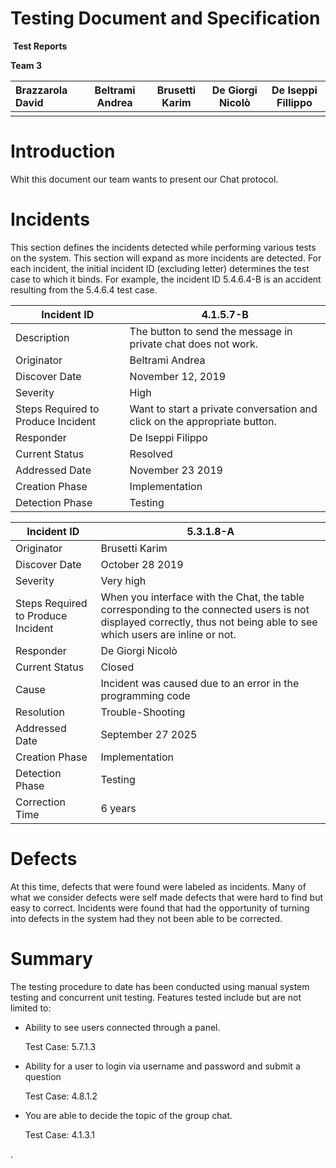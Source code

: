 # Testing Document and Specification

​																**Test Reports**



**Team 3**



| Brazzarola David | Beltrami Andrea | Brusetti Karim | De Giorgi Nicolò | De Iseppi Fillippo |
| :--------------- | --------------- | -------------- | ---------------- | ------------------ |
|                  |                 |                |                  |                    |

# Introduction

Whit this document our team wants to present our Chat protocol.

# Incidents

This section defines the incidents detected while performing various tests on the system. This section will expand as more incidents are detected. For each incident, the initial incident ID (excluding letter) determines the test case to which it binds. For example, the incident ID 5.4.6.4-B is an accident resulting from the 5.4.6.4 test case.



| Incident ID | 4.1.5.7-B |
| --- | --- |
| Description | The button to send the message in private chat does not work. |
| Originator | Beltrami Andrea |
| Discover Date | November 12, 2019 |
| Severity | High |
| Steps Required to Produce Incident | Want to start a private conversation and click on the appropriate button. |
| Responder | De Iseppi Filippo |
| Current Status | Resolved |
| Addressed Date | November 23 2019 |
| Creation Phase | Implementation |
| Detection Phase | Testing |





| Incident ID | 5.3.1.8-A |
| --- | --- |
| Originator | Brusetti Karim |
| Discover Date | October 28 2019 |
| Severity | Very high |
| Steps Required to Produce Incident | When you interface with the Chat, the table corresponding to the connected users is not displayed correctly, thus not being able to see which users are inline or not.  |
| Responder | De Giorgi Nicolò |
| Current Status | Closed |
| Cause | Incident was caused due to an error in the programming code |
| Resolution | Trouble-Shooting |
| Addressed Date | September 27 2025 |
| Creation Phase | Implementation |
| Detection Phase | Testing |
| Correction Time | 6 years  |

# Defects

At this time, defects that were found were labeled as incidents.  Many of what we consider defects were self made defects that were hard to find but easy to correct. Incidents were found that had the opportunity of turning into defects in the system had they not been able to be corrected.

# Summary

The testing procedure to date has been conducted using manual system testing and concurrent unit testing.  Features tested include but are not limited to:

-  Ability to see users connected through a panel.

   Test Case: 5.7.1.3

- Ability for a user to login via username and password and submit a question

  Test Case: 4.8.1.2

- You are able to decide the topic of the group chat.

     Test Case: 4.1.3.1

.